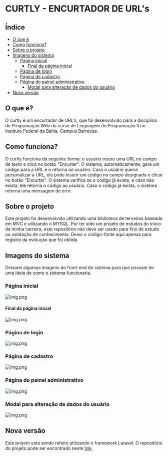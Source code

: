 # CURTLY - ENCURTADOR DE URL's

## Índice

- [O que é](#o-que-é)
- [Como funciona?](#como-funciona)
- [Sobre o projeto](#sobre-o-projeto)
- [Imagens do sistema](#motivos-das-escolhas)
    - [Página inicial](#página-inicial)
      - [Final da página inicial](#final-da-página-inicial)
    - [Página de login](#página-de-login)
    - [Página de cadastro](#página-de-cadastro)
    - [Página do painel administrativo](#página-do-painel-administrativo)
      - [Modal para alteração de dados do usuário](#modal-para-alteração-de-dados-do-usuário)
- [Nova versão](#nova-versão)

## O que é?

O curtly é um encurtador de URL's, que foi desenvolvido para a disciplina de Programação Web do curso de Linguagem de 
Programação II no Instituto Federal da Bahia, Campus Barreiras.

## Como funciona?

O curtly funciona da seguinte forma: o usuário insere uma URL no campo de texto e clica no botão "Encurtar". 
O sistema, automaticamente, gera um código para a URL e o retorna ao usuário. Caso o usuário queira personalizar a URL,
ele pode inserir um código no campo designado e clicar no botão "Encurtar". O sistema verifica se o código já existe,
e caso não exista, ele retorna o código ao usuário. Caso o código já exista, o sistema retorna uma mensagem de erro.

## Sobre o projeto

Este projeto foi desenvolvido utilizando uma biblioteca de terceiros baseada em MVC e utilizando o MYSQL. Por ter sido 
um projeto de estudos do início da minha carreira, este repositório não deve ser usado para fins de estudo ou validação 
de conhecimento. Deixo o código-fonte aqui apenas para registro da evolução que foi obtida.

## Imagens do sistema

Deixarei algumas imagens do front-end do sistema para que possam ter uma ideia de como o sistema funcionaria.

### Página inicial

![img.png](https://i.imgur.com/mWLAw4W.png)

#### Final da página inicial
![img.png](https://i.imgur.com/GfG1k9F.png)

### Página de login
![img.png](https://i.imgur.com/zdaZW7E.png)

### Página de cadastro
![img.png](https://i.imgur.com/zncu2I9.png)

### Página do painel administrativo
![img.png](https://i.imgur.com/FookIPp.png)

### Modal para alteração de dados do usuário
![img.png](https://i.imgur.com/Lh72p9X.png)

## Nova versão

Este projeto está sendo refeito utilizando o framework Laravel. O repositório do projeto pode ser encontrado neste
[link](https://github.com/andreoneres).
